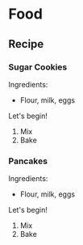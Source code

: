 # Food

## Recipe

### Sugar Cookies

Ingredients:

- Flour, milk, eggs 

Let's begin!

1. Mix
2. Bake

### Pancakes

Ingredients:

- Flour, milk, eggs

Let's begin!

1. Mix
2. Bake